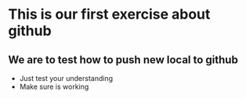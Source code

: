 # This is our first exercise about github

## We are to test how to push new local to github

* Just test your understanding
* Make sure is working